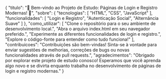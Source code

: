 {
  "titulo": "🌟 Bem-vindo ao Projeto de Estudo: Páginas de Login e Registro Modernas! 🌟",
  "sobre": {
    "tecnologias": [
      "HTML",
      "CSS",
      "JavaScript"
    ],
    "funcionalidades": [
      "Login e Registro",
      "Autenticação Social",
      "Alternância Suave"
    ]
  },
  "como_utilizar": [
    "Clone o repositório para o seu ambiente de desenvolvimento local.",
    "Abra o arquivo index.html em seu navegador preferido.",
    "Experimente as diferentes funcionalidades de login e registro.",
    "Explore o código-fonte para entender como tudo funciona!"
  ],
  "contribuicoes": "Contribuições são bem-vindas! Sinta-se à vontade para enviar sugestões de melhorias, correções de bugs ou novas funcionalidades através de pull requests.",
  "agradecimentos": "Obrigado por explorar este projeto de estudo conosco! Esperamos que você aprenda algo novo e se divirta enquanto trabalha no desenvolvimento de páginas de login e registro modernas."
}
